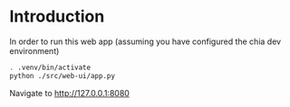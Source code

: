 # Introduction

In order to run this web app (assuming you have configured the chia dev environment)

````bash
. .venv/bin/activate
python ./src/web-ui/app.py
````

Navigate to <http://127.0.0.1:8080>
